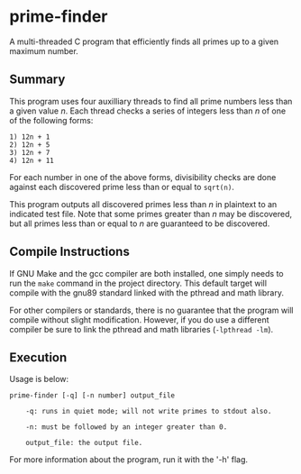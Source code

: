 # prime-finder
A multi-threaded C program that efficiently finds all primes up to a given maximum number.

## Summary

This program uses four auxilliary threads to find all prime numbers less than a given 
value *n*. Each thread checks a series of integers less than *n* of one of the following forms:
```
1) 12n + 1
2) 12n + 5
3) 12n + 7
4) 12n + 11
```
For each number in one of the above forms, divisibility checks are done 
against each discovered prime less than or equal to ``sqrt(n)``.

This program outputs all discovered primes less than *n* in plaintext to an indicated test file.
Note that some primes greater than *n* may be discovered, but all primes less than or equal to *n* are 
guaranteed to be discovered.

## Compile Instructions
If GNU Make and the gcc compiler are both installed, one simply needs to run the ``make`` command in
the project directory. This default target will compile with the gnu89 standard linked with the pthread and math library.

For other compilers or standards, there is no guarantee that the program will compile without slight modification.
However, if you do use a different compiler be sure to link the pthread and math libraries (``-lpthread -lm``).

## Execution

Usage is below:
```
prime-finder [-q] [-n number] output_file

    -q: runs in quiet mode; will not write primes to stdout also.

    -n: must be followed by an integer greater than 0.

    output_file: the output file.
```

For more information about the program, run it with the '-h' flag.